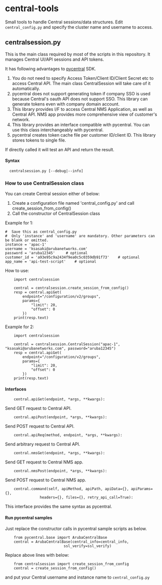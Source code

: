 # central-tools

Small tools to handle Central sessions/data structures.
Edit `central_config.py` and specify the cluster name and username to access.


## centralsession.py

This is the main class required by most of the scripts in this repository.
It manages Central UI/API sessions and API tokens.

It has following advantages to [pycentral](https://github.com/aruba/pycentral) SDK.

1. You do not need to specify Access Token/Client ID/Client Secret etc to access Central API.
   The main class CentralSession will take care of it automatically.
2. pycentral does not support generating token if company SSO is used because Central's oauth API does not support SSO.
   This library can generate tokens even with company domain account. 
3. This library provides I/F to access Central NMS Application, as well as Central API.
   NMS app provides more comprehensive view of customer's network.
4. This library provides an interface compatible with pycentral. You can use this class interchangeably with pycentral.
5. pycentral creates token cache file per customer ID/client ID. This library stores tokens to single file.

If directly called it will test an API and return the result.

#### Syntax
```
  centralsession.py [--debug|--info]
```

### How to use CentralSession class
You can create Central session either of below:

1. Create a configuration file named 'central_config.py' and call create_session_from_config()
2. Call the constructor of CentralSession class

Example for 1:
```
#  Save this as central_config.py
#  Only 'instance' and 'username' are mandatory. Other parameters can be blank or omitted.
instance = 'apac-1'
username = 'ksasaki@arubanetworks.com'
password = 'aruba12345'     # optional
customer_id = 'a93e95c9a2434f9ea0c5c0359db91f73'    # optional
app_name = 'api-test-script'    # optional
```
How to use:
```
    import centralsession

    central = centralsession.create_session_from_config()
    resp = central.apiGet(
        endpoint="/configuration/v2/groups",
        params={
            "limit": 20,
            "offset": 0
        })
    print(resp.text)
```

Example for 2:
```
    import centralsession

    central = centralsession.CentralSession("apac-1", "ksasaki@arubanetworks.com", password="aruba12345")
    resp = central.apiGet(
        endpoint="/configuration/v2/groups",
        params={
            "limit": 20,
            "offset": 0
        })
    print(resp.text)
```

#### Interfaces
```
    central.apiGet(endpoint, *args, **kwargs):
```
Send GET request to Central API.

```
    central.apiPost(endpoint, *args, **kwargs):
```
Send POST request to Central API.

```
    central.apiReq(method, endpoint, *args, **kwargs):
```
Send arbitrary request to Central API.

```
    central.nmsGet(endpoint, *args, **kwargs):
```
Send GET request to Central NMS app.

```
    central.nmsPost(endpoint, *args, **kwargs):
```
Send POST request to Central NMS app.

```
    central.command(self, apiMethod, apiPath, apiData={}, apiParams={},
                headers={}, files={}, retry_api_call=True):
```
This interface provides the same syntax as pycentral.

#### Run pycentral samples
Just replace the constructor calls in pycentral sample scripts as below.

```
    from pycentral.base import ArubaCentralBase
    central = ArubaCentralBase(central_info=central_info,
                           ssl_verify=ssl_verify)
```
Replace above lines with below:
```
    from centralsession import create_session_from_config 
    central = create_session_from_config()
```
and put your Central username and instance name to `central_config.py`
